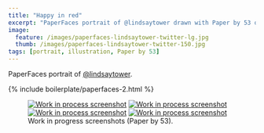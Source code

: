 ```yaml
---
title: "Happy in red"
excerpt: "PaperFaces portrait of @lindsaytower drawn with Paper by 53 on an iPad."
image: 
  feature: /images/paperfaces-lindsaytower-twitter-lg.jpg
  thumb: /images/paperfaces-lindsaytower-twitter-150.jpg
tags: [portrait, illustration, Paper by 53]
---
```


PaperFaces portrait of [@lindsaytower](http://twitter.com/lindsaytower).

{% include boilerplate/paperfaces-2.html %}

<figure class="half">
	<a href="{{ site.url }}/images/paperfaces-lindsaytower-process-1-lg.jpg"><img src="{{ site.url }}/images/paperfaces-lindsaytower-process-1-600.jpg" alt="Work in process screenshot"></a>
	<a href="{{ site.url }}/images/paperfaces-lindsaytower-process-2-lg.jpg"><img src="{{ site.url }}/images/paperfaces-lindsaytower-process-2-600.jpg" alt="Work in process screenshot"></a>
	<a href="{{ site.url }}/images/paperfaces-lindsaytower-process-3-lg.jpg"><img src="{{ site.url }}/images/paperfaces-lindsaytower-process-3-600.jpg" alt="Work in process screenshot"></a>
	<a href="{{ site.url }}/images/paperfaces-lindsaytower-process-4-lg.jpg"><img src="{{ site.url }}/images/paperfaces-lindsaytower-process-4-600.jpg" alt="Work in process screenshot"></a>
	<figcaption>Work in progress screenshots (Paper by 53).</figcaption>
</figure>